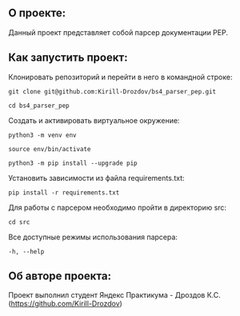 ## О проекте:

Данный проект представляет собой парсер документации PEP.

## Как запустить проект:

Клонировать репозиторий и перейти в него в командной строке:

```
git clone git@github.com:Kirill-Drozdov/bs4_parser_pep.git
```

```
cd bs4_parser_pep
```

Cоздать и активировать виртуальное окружение:

```
python3 -m venv env
```

```
source env/bin/activate
```

```
python3 -m pip install --upgrade pip
```

Установить зависимости из файла requirements.txt:

```
pip install -r requirements.txt
```

Для работы с парсером необходимо пройти в директорию src:

```
cd src
```

Все доступные режимы использования парсера:

```
-h, --help
```

## Об авторе проекта:
Проект выполнил студент Яндекс Практикума -
Дроздов К.С. (https://github.com/Kirill-Drozdov)